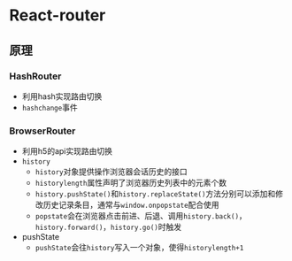 # React-router

## 原理

### HashRouter

+ 利用hash实现路由切换
+ `hashchange`事件

### BrowserRouter

+ 利用h5的api实现路由切换
+ `history`
  + `history`对象提供操作浏览器会话历史的接口
  + `historylength`属性声明了浏览器历史列表中的元素个数
  + `history.pushState()`和`history.replaceState()`方法分别可以添加和修改历史记录条目，通常与`window.onpopstate`配合使用
  + `popstate`会在浏览器点击前进、后退、调用`history.back()`，`history.forward()`，`history.go()`时触发
+ pushState
  + `pushState`会往`history`写入一个对象，使得`historylength+1`